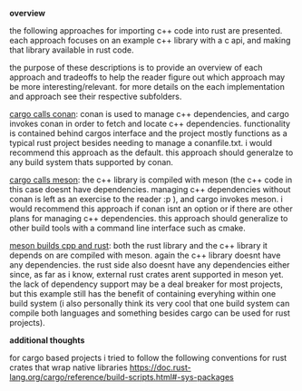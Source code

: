 **overview**

the following approaches for importing c++ code into rust are presented. each approach focuses on an example c++ library with a c api, and making that library available in rust code.

the purpose of these descriptions is to provide an overview of each approach and tradeoffs to help the reader figure out which approach may be more interesting/relevant. for more details on the each implementation and approach see their respective subfolders.

[cargo calls conan](cargo_calls_conan): conan is used to manage c++ dependencies, and cargo invokes conan in order to fetch and locate c++ dependencies. functionality is contained behind cargos interface and the project mostly functions as a typical rust project besides needing to manage a conanfile.txt. i would recommend this approach as the default. this approach should generalze to any build system thats supported by conan.

[cargo calls meson](cargo_calls_meson): the c++ library is compiled with meson (the c++ code in this case doesnt have dependencies. managing c++ dependencies without conan is left as an exercise to the reader :p ), and cargo invokes meson. i would recommend this approach if conan isnt an option or if there are other plans for managing c++ dependencies. this approach should generalize to other build tools with a command line interface such as cmake.

[meson builds cpp and rust](meson_builds_cpp_and_rust): both the rust library and the c++ library it depends on are compiled with meson. again the c++ library doesnt have any dependencies. the rust side also doesnt have any dependencies either since, as far as i know, external rust crates arent supported in meson yet. the lack of dependency support may be a deal breaker for most projects, but this example still has the benefit of containing everyhing within one build system (i also personally think its very cool that one build system can compile both languages and something besides cargo can be used for rust projects).


**additional thoughts**

for cargo based projects i tried to follow the following conventions for rust crates that wrap native libraries https://doc.rust-lang.org/cargo/reference/build-scripts.html#-sys-packages

